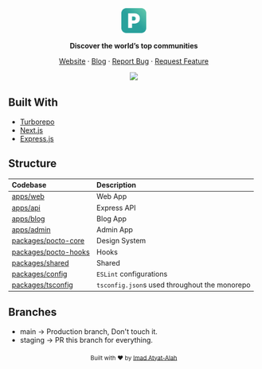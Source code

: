 <div align="center">
  <a href="https://github.com/imadatyatalah/pocto/">
    <img src="./.design-assets/logo.svg" alt="Pocto logo" width="50" />
  </a>
</div>

<p align="center">
    <strong>Discover the world’s top communities</strong>
</p>

<div align="center">

[Website][blog-link]
·
[Blog][blog-link]
·
[Report Bug][issues-link]
·
[Request Feature][issues-link]

</div>

<div align="center">

![][typescript-image]

</div>

## Built With

- [Turborepo](https://turborepo.org/)
- [Next.js](https://nextjs.org/)
- [Express.js](https://expressjs.com/)

## Structure

| Codebase                                     | Description                                   |
| :------------------------------------------- | :-------------------------------------------- |
| [apps/web](apps/web)                         | Web App                                       |
| [apps/api](apps/api)                         | Express API                                   |
| [apps/blog](apps/blog)                       | Blog App                                      |
| [apps/admin](apps/admin)                     | Admin App                                     |
| [packages/pocto-core](packages/pocto-core)   | Design System                                 |
| [packages/pocto-hooks](packages/pocto-hooks) | Hooks                                         |
| [packages/shared](packages/shared)           | Shared                                        |
| [packages/config](packages/config)           | `ESLint` configurations                       |
| [packages/tsconfig](packages/tsconfig)       | `tsconfig.json`s used throughout the monorepo |

## Branches

- main -> Production branch, Don't touch it.
- staging -> PR this branch for everything.

<div align="center">
  <sub>Built with ❤️ by <a href="https://imadatyatalah.vercel.app">Imad Atyat-Alah</a></sub>
</div>

[typescript-image]: https://img.shields.io/badge/Typescript-294E80.svg?style=for-the-badge&logo=typescript
[issues-link]: https://github.com/imadatyatalah/pocto/issues
[blog-link]: https://pocto-blog.vercel.app
